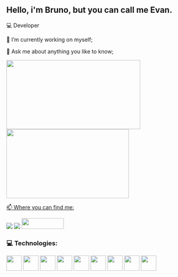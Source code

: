 ## Hello, i'm Bruno, but you can call me Evan.
💻 Developer


🔭 I’m currently working on myself;

💬 Ask me about anything you like to know;

<div>
<a href="https://github.com/Evan-Bru">
<img height="180em" width="350" src="https://github-readme-stats.vercel.app/api?username=Evan-Bru&show_icons=true&theme=tokyonight&include_all_commits=true&count_private=true" />    
<img height="180em" width="320" src="https://github-readme-stats.vercel.app/api/top-langs/?username=Evan-Bru&layout=compact&langs_count=700&theme=tokyonight" />
</div>





📫 Where you can find me:

<a href="https://www.instagram.com/evan_bru/" target="_blank"><img src="https://img.shields.io/badge/-Instagram-%23E4405F?style=for-the-badge&logo=instagram&logoColor=white" target="_blank"></a>
<a href="https://www.twitch.tv/evan_bru" target="_blank"><img src="https://img.shields.io/badge/Twitch-9146FF?style=for-the-badge&logo=twitch&logoColor=white" target="_blank"></a>
<a href="[https://www.twitch.tv/evan_bru](https://www.linkedin.com/in/bruno-manoel-evan/)" target="_blank"><img height="28em" width="110" src="https://content.linkedin.com/content/dam/brand/site/img/logo/logo-hero.png" target="_blank"></a>








### 💻 Technologies:

<img src="https://cdn.jsdelivr.net/gh/devicons/devicon/icons/html5/html5-original-wordmark.svg" width="40" height="40"/> <img src="https://cdn.jsdelivr.net/gh/devicons/devicon/icons/css3/css3-original-wordmark.svg" width="40" height="40"/> <img src="https://cdn.jsdelivr.net/gh/devicons/devicon/icons/react/react-original-wordmark.svg" width="40" height="40"/> <img src="https://cdn.jsdelivr.net/gh/devicons/devicon/icons/nodejs/nodejs-original.svg" width="40" height="40"/> <img src="https://cdn.jsdelivr.net/gh/devicons/devicon/icons/javascript/javascript-original.svg" width="40" height="40"/> <img src="https://cdn.jsdelivr.net/gh/devicons/devicon/icons/java/java-original-wordmark.svg" width="40" height="40"/> <img src="https://cdn.jsdelivr.net/gh/devicons/devicon/icons/vscode/vscode-original-wordmark.svg"  width="40" height="40"/> <img src="https://cdn.jsdelivr.net/gh/devicons/devicon/icons/mysql/mysql-original-wordmark.svg" width="40" height="40"/> <img src="https://cdn.jsdelivr.net/gh/devicons/devicon/icons/github/github-original.svg" width="40" height="40"/>
